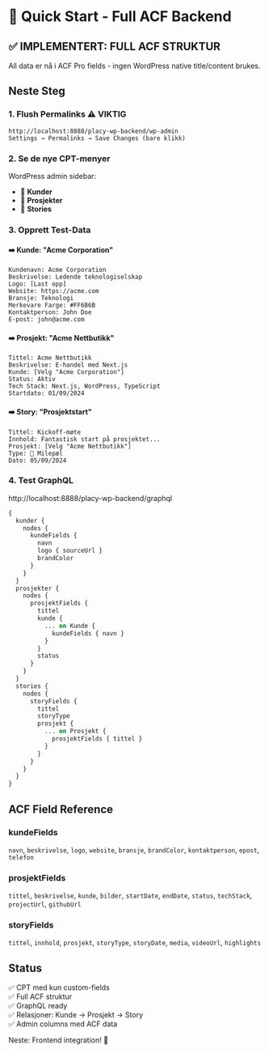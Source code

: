 # 🚀 Quick Start - Full ACF Backend

## ✅ IMPLEMENTERT: FULL ACF STRUKTUR

All data er nå i ACF Pro fields - ingen WordPress native title/content brukes.

## Neste Steg

### 1. Flush Permalinks ⚠️ VIKTIG
```
http://localhost:8888/placy-wp-backend/wp-admin
Settings → Permalinks → Save Changes (bare klikk)
```

### 2. Se de nye CPT-menyer
WordPress admin sidebar:
- 👤 **Kunder**
- 📁 **Prosjekter**
- 📄 **Stories**

### 3. Opprett Test-Data

#### ➡️ Kunde: "Acme Corporation"
```
Kundenavn: Acme Corporation
Beskrivelse: Ledende teknologiselskap
Logo: [Last opp]
Website: https://acme.com
Bransje: Teknologi
Merkevare Farge: #FF6B6B
Kontaktperson: John Doe
E-post: john@acme.com
```

#### ➡️ Prosjekt: "Acme Nettbutikk"
```
Tittel: Acme Nettbutikk
Beskrivelse: E-handel med Next.js
Kunde: [Velg "Acme Corporation"]
Status: Aktiv
Tech Stack: Next.js, WordPress, TypeScript
Startdato: 01/09/2024
```

#### ➡️ Story: "Prosjektstart"
```
Tittel: Kickoff-møte
Innhold: Fantastisk start på prosjektet...
Prosjekt: [Velg "Acme Nettbutikk"]
Type: 🎯 Milepæl
Dato: 05/09/2024
```

### 4. Test GraphQL

http://localhost:8888/placy-wp-backend/graphql

```graphql
{
  kunder {
    nodes {
      kundeFields {
        navn
        logo { sourceUrl }
        brandColor
      }
    }
  }
  prosjekter {
    nodes {
      prosjektFields {
        tittel
        kunde {
          ... on Kunde {
            kundeFields { navn }
          }
        }
        status
      }
    }
  }
  stories {
    nodes {
      storyFields {
        tittel
        storyType
        prosjekt {
          ... on Prosjekt {
            prosjektFields { tittel }
          }
        }
      }
    }
  }
}
```

## ACF Field Reference

### kundeFields
`navn`, `beskrivelse`, `logo`, `website`, `bransje`, `brandColor`, `kontaktperson`, `epost`, `telefon`

### prosjektFields
`tittel`, `beskrivelse`, `kunde`, `bilder`, `startDate`, `endDate`, `status`, `techStack`, `projectUrl`, `githubUrl`

### storyFields
`tittel`, `innhold`, `prosjekt`, `storyType`, `storyDate`, `media`, `videoUrl`, `highlights`

## Status
✅ CPT med kun custom-fields  
✅ Full ACF struktur  
✅ GraphQL ready  
✅ Relasjoner: Kunde → Prosjekt → Story  
✅ Admin columns med ACF data  

Neste: Frontend integration! 🎨
